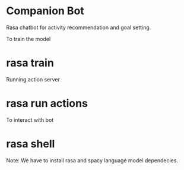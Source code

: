 # Companion Bot #

Rasa chatbot for activity recommendation and goal setting.

To train the model

# rasa train

Running action server 

# rasa run actions

To interact with bot

# rasa shell

Note: We have to install rasa and spacy language model dependecies.
